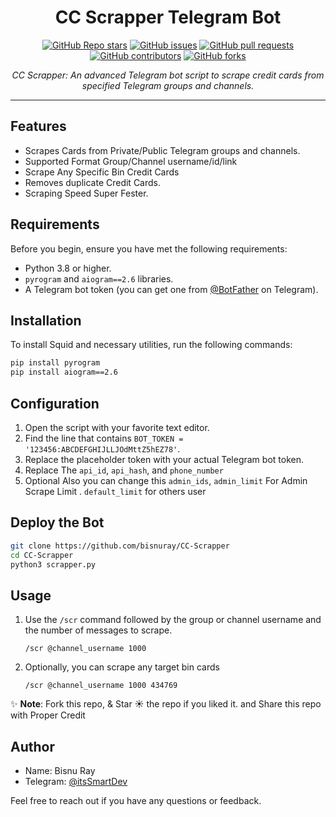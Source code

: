 <h1 align="center">CC Scrapper Telegram Bot</h1>

<p align="center">
  <a href="https://github.com/bisnuray/CC-Scrapper/stargazers"><img src="https://img.shields.io/github/stars/bisnuray/CC-Scrapper?color=blue&style=flat" alt="GitHub Repo stars"></a>
  <a href="https://github.com/bisnuray/CC-Scrapper/issues"><img src="https://img.shields.io/github/issues/bisnuray/CC-Scrapper" alt="GitHub issues"></a>
  <a href="https://github.com/bisnuray/CC-Scrapper/pulls"><img src="https://img.shields.io/github/issues-pr/bisnuray/CC-Scrapper" alt="GitHub pull requests"></a>
  <a href="https://github.com/bisnuray/CC-Scrapper/graphs/contributors"><img src="https://img.shields.io/github/contributors/bisnuray/CC-Scrapper?style=flat" alt="GitHub contributors"></a>
  <a href="https://github.com/bisnuray/CC-Scrapper/network/members"><img src="https://img.shields.io/github/forks/bisnuray/CC-Scrapper?style=flat" alt="GitHub forks"></a>
</p>

<p align="center">
  <em>CC Scrapper: An advanced Telegram bot script to scrape credit cards from specified Telegram groups and channels.</em>
</p>
<hr>

## Features

- Scrapes Cards from Private/Public Telegram groups and channels.
- Supported Format Group/Channel username/id/link
- Scrape Any Specific Bin Credit Cards
- Removes duplicate Credit Cards.
- Scraping Speed Super Fester.

## Requirements

Before you begin, ensure you have met the following requirements:

- Python 3.8 or higher.
- `pyrogram` and `aiogram==2.6` libraries.
- A Telegram bot token (you can get one from [@BotFather](https://t.me/BotFather) on Telegram).

## Installation

To install Squid and necessary utilities, run the following commands:

```bash
pip install pyrogram
pip install aiogram==2.6
```

## Configuration

1. Open the script with your favorite text editor.
2. Find the line that contains `BOT_TOKEN = '123456:ABCDEFGHIJLLJOdMttZ5hEZ78'`.
3. Replace the placeholder token with your actual Telegram bot token.
3. Replace The `api_id`, `api_hash`, and `phone_number`
4. Optional Also you can change this `admin_ids`, `admin_limit` For Admin Scrape Limit . `default_limit` for others user

## Deploy the Bot

```sh
git clone https://github.com/bisnuray/CC-Scrapper
cd CC-Scrapper
python3 scrapper.py
```

## Usage

1. Use the `/scr` command followed by the group or channel username and the number of messages to scrape.

    ```text
    /scr @channel_username 1000
    ```

2. Optionally, you can scrape any target bin cards

    ```text
    /scr @channel_username 1000 434769
    ```

✨ **Note**: Fork this repo, & Star ☀️ the repo if you liked it. and Share this repo with Proper Credit

## Author

- Name: Bisnu Ray
- Telegram: [@itsSmartDev](https://t.me/itsSmartDev)

Feel free to reach out if you have any questions or feedback.

